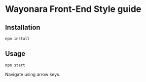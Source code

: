 # Wayonara Front-End Style guide

## Installation

```
npm install
```

## Usage

```
npm start
```

Navigate using arrow keys.
